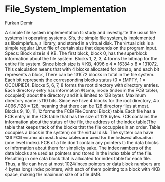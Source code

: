# File_System_Implementation

Furkan Demir

A simple file system implementation to study and investigate the usual file systems in operating systems.
Sfs, the simple file system, is implemented as libsimplefs.a, a library, and stored in a virtual disk. The virtual disk is a simple regular Linux file of certain size that depends on the program input.
Specs: 
Block size is 4 KB. The first block, block 0, has the superblock information about the file system. Blocks 1, 2, 3, 4 forms the bitmap for the entire file system. Since block size is 4 KB, 4096 x 4 = 16384 x 8 = 131072. This calculation means that with 4 blocks allocated for bitmap, and each bit represents a block, There can be 131072 blocks in total in the file system. Each bit represents the corresponding blocks status (0 = EMPTY, 1 = OCCUPIED). 
Blocks 5, 6, 7, 8 forms the root directory with directory entries. Each directory entry has information (Name, inode (index in the FCB table), occupied) about the directory and it is limited to 128 bytes. Maximum directory name is 110 bits. Since we have 4 blocks for the root directory, 4 x 4096 /128 = 128, meaning that there can be 128 directory files at most.
Blocks 9, 10, 11, 12 forms the FCB(File Control Block) table. Each file has a FCB entry in the FCB table that has the size of 128 bytes. FCB contains the information about the status of the file, the address of the index table(The table that keeps track of the blocks that the file occuppies in an order. Table occupies a block in the system) on the virtual disk. The system can have 128 FCB entries at most.
Index tables are used for the indexed allocation (one level index). FCB of a file don't contain any pointers to the data blocks or information about them for simplicity sake. The index numbers of the data blocks are used as pointers and stored in the index table of the file. Resulting in one data block that is allocated for index table for each file. Thus, a file can have at most 1024(index pointers or data block numbers are 4 bytes long) index pointers, with each of them pointing to a block with 4KB space, making the maximum size of a file 4MB.
